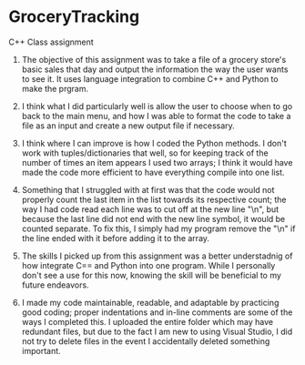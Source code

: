 # GroceryTracking
C++ Class assignment

1. The objective of this assignment was to take a file of a grocery store's basic sales that day and output the information the way the user wants to see it.
   It uses language integration to combine C++ and Python to make the prgram.

2. I think what I did particularly well is allow the user to choose when to go back to the main menu, and how I was able to format the code to take a 
   file as an input and create a new output file if necessary.

3. I think where I can improve is how I coded the Python methods. I don't work with tuples/dictionaries that well, so for keeping track of the number of times
   an item appears I used two arrays; I think it would have made the code more efficient to have everything compile into one list.

4. Something that I struggled with at first was that the code would not properly count the last item in the list towards its respective count; the way I had
   code read each line was to cut off at the new line "\n", but because the last line did not end with the new line symbol, it would be counted separate. To
   fix this, I simply had my program remove the "\n" if the line ended with it before adding it to the array.

5. The skills I picked up from this assignment was a better understadnig of how integrate C== and Python into one program. While I personally don't see a use
   for this now, knowing the skill will be beneficial to my future endeavors.

6. I made my code maintainable, readable, and adaptable by practicing good coding; proper indentations and in-line comments are some of the ways I completed this.
   I uploaded the entire folder which may have redundant files, but due to the fact I am new to using Visual Studio, I did not try to delete files in the event I
   accidentally deleted something important.
